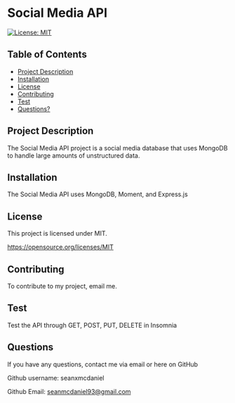 # Social Media API
  [![License: MIT](https://img.shields.io/badge/License-MIT-yellow.svg)](https://opensource.org/licenses/MIT)

  ## Table of Contents

  * [Project Description](#project-description)
  * [Installation](#installation)
  * [License](#license)
  * [Contributing](#contributing)
  * [Test](#Test)
  * [Questions?](#questions)

  ## Project Description
  
  The Social Media API project is a social media database that uses MongoDB to handle large amounts of unstructured data. 
  
  ## Installation
  
  The Social Media API uses MongoDB, Moment, and Express.js
  
  ## License
  
  This project is licensed under MIT. 

  https://opensource.org/licenses/MIT
  
  ## Contributing
  
  To contribute to my project, email me.
  
  ## Test
  
  Test the API through GET, POST, PUT, DELETE in Insomnia
  
  ## Questions

  If you have any questions, contact me via email or here on GitHub
  
  Github username: seanxmcdaniel
  
  Github Email: seanmcdaniel93@gmail.com
